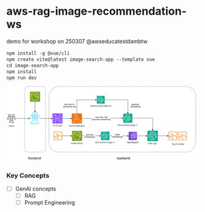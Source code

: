 # aws-rag-image-recommendation-ws
demo for workshop on 250307 @awseducatestdambtw

```
npm install -g @vue/cli
npm create vite@latest image-search-app --template vue
cd image-search-app
npm install
npm run dev
```

![](src/img/img1.png)

### Key Concepts
- [ ] GenAI concepts
  - [ ] RAG
  - [ ] Prompt Engineering 